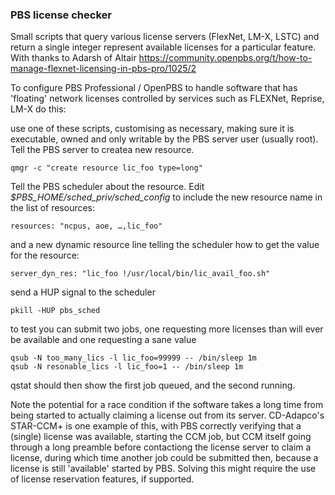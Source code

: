 ### PBS license checker
Small scripts that query various license servers (FlexNet, LM-X, LSTC) and return a single integer represent available licenses for a particular feature. With thanks to Adarsh of Altair https://community.openpbs.org/t/how-to-manage-flexnet-licensing-in-pbs-pro/1025/2

To configure PBS Professional / OpenPBS to handle software that has 'floating' network licenses controlled by services such as FLEXNet, Reprise, LM-X do this:

use one of these scripts, customising as necessary, making sure it is executable, owned and only writable by the PBS server user (usually root). Tell the PBS server to createa new resource.

	qmgr -c "create resource lic_foo type=long"

Tell the PBS scheduler about the resource. Edit *$PBS_HOME/sched_priv/sched_config* to include the new resource name in the list of resources:

	resources: "ncpus, aoe, …,lic_foo"

and a new dynamic resource line telling the scheduler how to get the value for the resource:

	server_dyn_res: "lic_foo !/usr/local/bin/lic_avail_foo.sh"

send a HUP signal to the scheduler

	pkill -HUP pbs_sched

to test you can submit two jobs, one requesting more licenses than will ever be available and one requesting a sane value

	qsub -N too_many_lics -l lic_foo=99999 -- /bin/sleep 1m
	qsub -N resonable_lics -l lic_foo=1 -- /bin/sleep 1m

qstat should then show the first job queued, and the second running.

Note the potential for a race condition if the software takes a long time from being started to actually claiming a license out from its server. CD-Adapco's STAR-CCM+ is one example of this, with PBS correctly verifying that a (single) license was available, starting the CCM job, but CCM itself going through a long preamble before contactiong the license server to claim a license, during which time another job could be submitted then, because a license is still 'available' started by PBS. Solving this might require the use of license reservation features, if supported.
